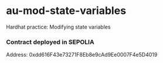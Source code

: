 # au-mod-state-variables

Hardhat practice: Modifying state variables

### Contract deployed in SEPOLIA

Address: 0xdd616F43e73271F8Eb8e9cAd9Ee0007F4e5D4019
